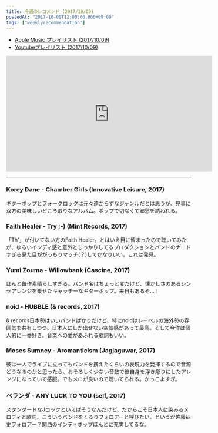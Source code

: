 ```yaml
---
title: 今週のレコメンド (2017/10/09)
postedAt: "2017-10-09T12:00:00.000+09:00"
tags: ["weeklyrecommendation"]
---
```


* [Apple Music プレイリスト (2017/10/09)](https://itunes.apple.com/jp/playlist/%E4%BB%8A%E9%80%B1%E3%81%AE%E3%83%AC%E3%82%B3%E3%83%A1%E3%83%B3%E3%83%89-2017-10-09/idpl.u-qxylq9YuXRlkK4)
* [Youtubeプレイリスト (2017/10/09)](https://www.youtube.com/playlist?list=PLegnWsUgQayc-zXdloZSaH57Asv9cJrkJ)
<iframe width="560" height="315" src="https://www.youtube.com/embed/videoseries?list=PLegnWsUgQayc-zXdloZSaH57Asv9cJrkJ" frameborder="0" allowfullscreen=""></iframe> 

---

### Korey Dane - Chamber Girls (Innovative Leisure, 2017)

ギターポップとフォークロックは元々遠からずなジャンルだとは思うが、見事に双方の美味しいどころ取りなアルバム。ポップで切なくて郷愁を誘われる。

### Faith Healer - Try ;-) (Mint Records, 2017)

「Th'」が付いてない方のFaith Healer。とはいえ目に留まったので聴いてみたが、ゆるいインディ感と意外としっかりしてるプロダクションとバンドのナードすぎる見た目ががっちりマッチ(？)してかなりいい。これは発見。

### Yumi Zouma - Willowbank (Cascine, 2017)

ほんと毎作素晴らしすぎる。バンド名はちょっと変だけど、懐かしさのあるシンセアレンジを乗せたキャッチーなギターポップ。来日もあるぞ…！

### noid - HUBBLE (& records, 2017)

& records日本勢はいいバンドばかりだけど、特にnoidはレーベルの海外勢の雰囲気を共有しつつ、日本人にしか出せない空気感があって最高。そして今作は個人的に一番好き。音楽への愛があふれる歌詞もいい。

### Moses Sumney - Aromanticism (Jagjaguwar, 2017)

彼は一人でライブに立ってもバンドを携えたくらいの表現力を発揮するので音源どうなるのかと思ったら、おそろしく少ない音数で彼自身を浮き彫りにしたアレンジになっていて感服。でもメロが良いので聴いてられる。かっこよすぎ。

### ベランダ - ANY LUCK TO YOU (self, 2017)

スタンダードなJロックといえばそうなんだけど、だからこそ日本人に染みるメロディと歌詞。こういうバンドをくるりフォロアーと呼びたい。というか佐藤征史フォロアー？関西のインディポップほんとに充実してるな。